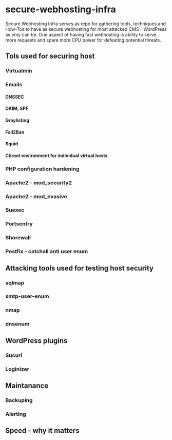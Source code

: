 # secure-webhosting-infra


Secure Webhosting Infra serves as repo for gathering tools, techniques and How-Tos to have as secure webhosting for most attacked CMS - WordPress as only can be. One aspect of having fast webhosting is ability to serve more requests and spare more CPU power for defeating potential threats.

## Tols used for securing host

### Virtualmin

### Emails

#### DNSSEC
#### DKIM, SPF
#### Graylisting

#### Fail2Ban

#### Squid 

#### Chroot environment for individual virtual hosts

### PHP configuration hardening

### Apache2 - mod_security2
### Apache2 - mod_evasive
### Suexec
### Portsentry
### Shorewall
### Postfix - catchall anti user enum


## Attacking tools used for testing host security

### sqlmap
### smtp-user-enum
### nmap
### dnsenum

## WordPress plugins
### Sucuri
### Loginizer


## Maintanance

### Backuping
### Alerting

## Speed - why it matters
